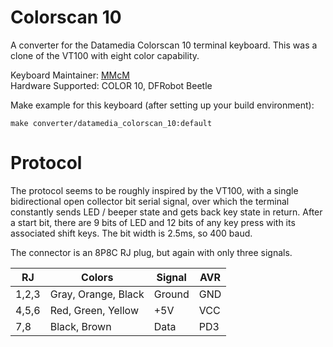 # Colorscan 10

A converter for the Datamedia Colorscan 10 terminal keyboard. This was a clone of the VT100 with eight color capability.

Keyboard Maintainer: [MMcM](https://github.com/MMcM)  
Hardware Supported: COLOR 10, DFRobot Beetle  

Make example for this keyboard (after setting up your build environment):

    make converter/datamedia_colorscan_10:default

# Protocol

The protocol seems to be roughly inspired by the VT100, with a single bidirectional open collector bit serial signal, over which the terminal constantly sends LED / beeper state and gets back key state in return. After a start bit, there are 9 bits of LED and 12 bits of any key press with its associated shift keys. The bit width is 2.5ms, so 400 baud.

The connector is an 8P8C RJ plug, but again with only three signals.

| RJ    | Colors              | Signal | AVR |
|-------|---------------------|--------|-----|
| 1,2,3 | Gray, Orange, Black | Ground | GND |
| 4,5,6 | Red, Green, Yellow  | +5V    | VCC |
| 7,8   | Black, Brown        | Data   | PD3 |
